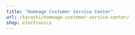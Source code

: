 ```yaml
---
title: "Homeage Customer Service Center"
url: /karachi/homeage-customer-service-center/
shop: electronics
---
```

